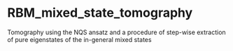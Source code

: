 # RBM_mixed_state_tomography
Tomography using the NQS ansatz and a procedure of step-wise extraction of pure eigenstates of the in-general mixed states 
